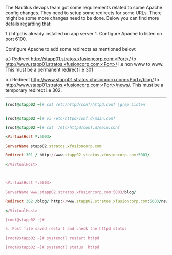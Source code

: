 The Nautilus devops team got some requirements related to some Apache config changes. They need to setup some redirects for some URLs. There might be some more changes need to be done. Below you can find more details regarding that:



1.) httpd is already installed on app server 1. Configure Apache to listen on port 6100.


Configure Apache to add some redirects as mentioned below:


a.) Redirect http://stapp01.stratos.xfusioncorp.com:<Port>/ to http://www.stapp01.stratos.xfusioncorp.com:<Port>/ i.e non www to www. This must be a permanent redirect i.e 301


b.) Redirect http://www.stapp01.stratos.xfusioncorp.com:<Port>/blog/ to http://www.stapp01.stratos.xfusioncorp.com:<Port>/news/. This must be a temporary redirect i.e 302.

------------

```ruby
[root@stapp02 ~]# cat /etc/httpd/conf/httpd.conf |grep Listen


[root@stapp02 ~]# vi /etc/httpd/conf.d/main.conf

[root@stapp02 ~]# cat  /etc/httpd/conf.d/main.conf

<VirtualHost *:5003>

ServerName stapp02.stratos.xfusioncorp.com

Redirect 301 / http://www.stapp02.stratos.xfusioncorp.com:5003/

</VirtualHost>

 

<VirtualHost *:5003>

ServerName www.stapp02.stratos.xfusioncorp.com:5003/blog/

Redirect 302 /blog/ http://www.stapp02.stratos.xfusioncorp.com:5003/news/

</VirtualHost>

[root@stapp02 ~]#

5. Post file saved restart and check the httpd status 

[root@stapp02 ~]# systemctl restart httpd

[root@stapp02 ~]# systemctl status  httpd
```
